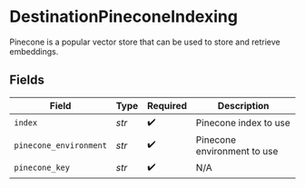 # DestinationPineconeIndexing

Pinecone is a popular vector store that can be used to store and retrieve embeddings.


## Fields

| Field                       | Type                        | Required                    | Description                 |
| --------------------------- | --------------------------- | --------------------------- | --------------------------- |
| `index`                     | *str*                       | :heavy_check_mark:          | Pinecone index to use       |
| `pinecone_environment`      | *str*                       | :heavy_check_mark:          | Pinecone environment to use |
| `pinecone_key`              | *str*                       | :heavy_check_mark:          | N/A                         |